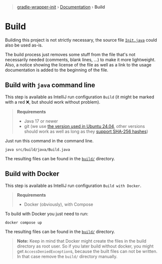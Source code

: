 <!--
  This file is placed in the root directory instead of `./docs/` , so IntelliJ users can run them directly from the Markdown viewer.
  See https://youtrack.jetbrains.com/issue/IJPL-92401
-->
> [gradle-wrapper-init](./README.md) › [Documentation](./docs/README.md) › **Build**

# Build

Building this project is not strictly necessary, the source file [`Init.java`](src/main/java/Init.java)
could also be used as-is.

The build process just removes some stuff from the file that's not necessarily needed (comments, blank lines, …) to make it more lightweight.
Also, a notice showing the license of the file as well as a link to the usage documentation is added to the beginning of the file.

## Build with `java` command line

This step is available as IntelliJ run configuration `Build` (it might be marked with a red ❌, but should work without problem).

> **Requirements**
> * Java 17 or newer
> * git (we use [the version used in Ubuntu 24.04](https://packages.ubuntu.com/noble/git), other versions should work as well as long as they [support SHA-256 hashes](https://git-scm.com/docs/hash-function-transition))

Just run this command in the command line.

```shell
java src/build/java/Build.java
```

The resulting files can be found in the [`build/`](./build/) directory.

## Build with Docker

This step is available as IntelliJ run configuration `Build with Docker`.

> **Requirements**
> * Docker (obviously), with Compose

To build with Docker you just need to run:
```shell
docker compose up
```

The resulting files can be found in the [`build/`](./build/) directory.

> **Note:** Keep in mind that Docker might create the files in the build directory as root user.
> So if you later build without docker, you might get `AccessDeniedException`s, because the built files
> can not be written. In that case remove the `build/` directory manually.
